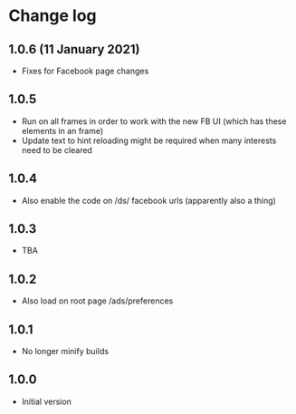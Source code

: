 # Change log

## 1.0.6 (11 January 2021)

- Fixes for Facebook page changes

## 1.0.5

- Run on all frames in order to work with the new FB UI (which has these elements in an frame)
- Update text to hint reloading might be required when many interests need to be cleared

## 1.0.4

- Also enable the code on /ds/ facebook urls (apparently also a thing)

## 1.0.3

- TBA

## 1.0.2

- Also load on root page /ads/preferences

## 1.0.1

- No longer minify builds

## 1.0.0

- Initial version
